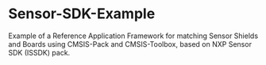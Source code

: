 # Sensor-SDK-Example
Example of a Reference Application Framework for matching Sensor Shields and Boards using CMSIS-Pack and CMSIS-Toolbox, based on NXP Sensor SDK (ISSDK) pack.
